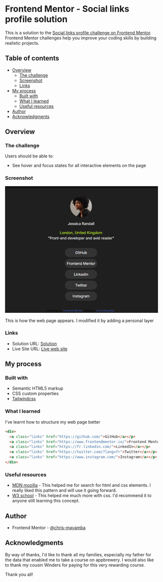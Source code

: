 # Frontend Mentor - Social links profile solution

This is a solution to the [Social links profile challenge on Frontend Mentor](https://www.frontendmentor.io/challenges/social-links-profile-UG32l9m6dQ). Frontend Mentor challenges help you improve your coding skills by building realistic projects. 

## Table of contents

- [Overview](#overview)
  - [The challenge](#the-challenge)
  - [Screenshot](#screenshot)
  - [Links](#links)
- [My process](#my-process)
  - [Built with](#built-with)
  - [What I learned](#what-i-learned)
  - [Useful resources](#useful-resources)
- [Author](#author)
- [Acknowledgments](#acknowledgments)

## Overview


### The challenge

Users should be able to:

- See hover and focus states for all interactive elements on the page

### Screenshot

![](./images/screenshot.png)

This is how the web page appears.
I modified it by adding a personal layer

### Links

- Solution URL: [Solution](https://www.frontendmentor.io/solutions/web-page-created-without-css-grid-and-flexbox-gCTY3EF6a1)
- Live Site URL: [Live web site](https://social-links-profile-main-seven-silk.vercel.app/)

## My process

### Built with

- Semantic HTML5 markup
- CSS custom properties
- [Tailwindcss](https://tailwindcss.com/)


### What I learned

I've learnt how to structure my web page better

```html
<div>
  <a class="links" href="https://github.com/">GitHub</a></p>       
  <a class="links" href="https://www.frontendmentor.io/">Frontend Mentor</a></p>
  <a class="links" href="https://fr.linkedin.com/">LinkedIn</a></p>
  <a class="links" href="https://twitter.com/?lang=fr">Twitter</a></p>
  <a class="links" href="https://www.instagram.com/">Instagram</a></p>      
</div>
```


### Useful resources

- [MDN mozilla](https://developer.mozilla.org/en-US/) - This helped me for search for html and css elements. I really liked this pattern and will use it going forward.
- [W3 school](https://www.w3schools.com/) - This helped me much more with css. I'd recommend it to anyone still learning this concept.



## Author

- Frontend Mentor - [@chris-mayamba](https://www.frontendmentor.io/profile/chris-mayamba)


## Acknowledgments

By way of thanks, I'd like to thank all my families, especially my father for the data that enabled me to take a course on appbrewery. I would also like to thank my cousin Winders for paying for this very rewarding course.

Thank you all!

